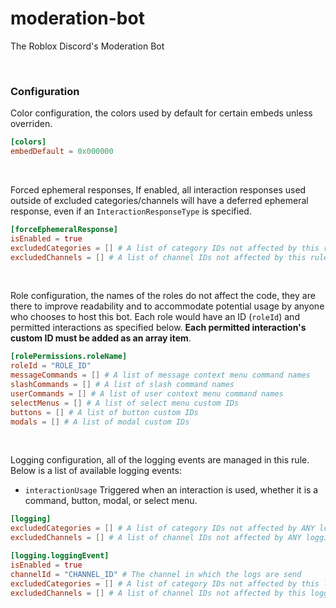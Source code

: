 # moderation-bot
The Roblox Discord's Moderation Bot

<br>

### Configuration

Color configuration, the colors used by default for certain embeds unless overriden.
```toml
[colors]
embedDefault = 0x000000
```
<br>

Forced ephemeral responses, If enabled, all interaction responses used outside of excluded categories/channels will have a deferred ephemeral response, even if an `InteractionResponseType` is specified.
```toml
[forceEphemeralResponse]
isEnabled = true
excludedCategories = [] # A list of category IDs not affected by this rule
excludedChannels = [] # A list of channel IDs not affected by this rule
```
<br>

Role configuration, the names of the roles do not affect the code, they are there to improve readability and to accommodate potential usage by anyone who chooses to host this bot. Each role would have an ID (`roleId`) and permitted interactions as specified below. **Each permitted interaction's custom ID must be added as an array item**.
```toml
[rolePermissions.roleName]
roleId = "ROLE_ID"
messageCommands = [] # A list of message context menu command names
slashCommands = [] # A list of slash command names
userCommands = [] # A list of user context menu command names
selectMenus = [] # A list of select menu custom IDs
buttons = [] # A list of button custom IDs
modals = [] # A list of modal custom IDs
```
<br>

Logging configuration, all of the logging events are managed in this rule. Below is a list of available logging events:

* `interactionUsage` Triggered when an interaction is used, whether it is a command, button, modal, or select menu.
```toml
[logging]
excludedCategories = [] # A list of category IDs not affected by ANY logging events
excludedChannels = [] # A list of channel IDs not affected by ANY logging events

[logging.loggingEvent]
isEnabled = true
channelId = "CHANNEL_ID" # The channel in which the logs are send
excludedCategories = [] # A list of category IDs not affected by this logging event
excludedChannels = [] # A list of channel IDs not affected by this logging event
```